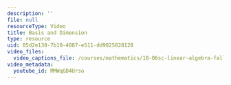 ```yaml
---
description: ''
file: null
resourceType: Video
title: Basis and Dimension
type: resource
uid: 05d2e130-7b10-4087-e511-dd9025828128
video_files:
  video_captions_file: /courses/mathematics/18-06sc-linear-algebra-fall-2011/resource-index/basis-and-dimension/MMWqGD4Urso.vtt
video_metadata:
  youtube_id: MMWqGD4Urso
---
```

